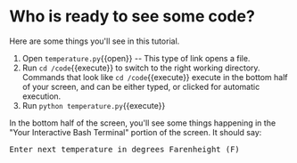 # Who is ready to see some code?

Here are some things you'll see in this tutorial.
1. Open `temperature.py`{{open}} -- This type of link opens a file.
2. Run `cd /code`{{execute}} to switch to the right working directory.  Commands that look like `cd /code`{{execute}} execute in the bottom half of your screen, and can be either typed, or clicked for automatic execution.
3. Run `python temperature.py`{{execute}}

In the bottom half of the screen, you'll see some things happening in the "Your Interactive Bash Terminal" portion of the screen.
It should say:
<pre>
Enter next temperature in degrees Farenheight (F)

